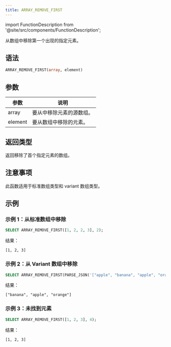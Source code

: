 ```yaml
---
title: ARRAY_REMOVE_FIRST
---
```

import FunctionDescription from '@site/src/components/FunctionDescription';

<FunctionDescription description="新增或更新于：v1.2.762"/>

从数组中移除第一个出现的指定元素。

## 语法

```sql
ARRAY_REMOVE_FIRST(array, element)
```

## 参数

| 参数 | 说明 |
|-----------|-------------|
| array | 要从中移除元素的源数组。 |
| element | 要从数组中移除的元素。 |

## 返回类型

返回移除了首个指定元素的数组。

## 注意事项

此函数适用于标准数组类型和 variant 数组类型。

## 示例

### 示例 1：从标准数组中移除

```sql
SELECT ARRAY_REMOVE_FIRST([1, 2, 2, 3], 2);
```

结果：

```
[1, 2, 3]
```

### 示例 2：从 Variant 数组中移除

```sql
SELECT ARRAY_REMOVE_FIRST(PARSE_JSON('["apple", "banana", "apple", "orange"]'), 'apple');
```

结果：

```
["banana", "apple", "orange"]
```

### 示例 3：未找到元素

```sql
SELECT ARRAY_REMOVE_FIRST([1, 2, 3], 4);
```

结果：

```
[1, 2, 3]
```